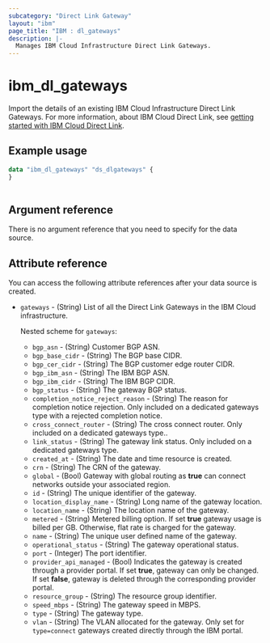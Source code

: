 ```yaml
---
subcategory: "Direct Link Gateway"
layout: "ibm"
page_title: "IBM : dl_gateways"
description: |-
  Manages IBM Cloud Infrastructure Direct Link Gateways.
---
```


# ibm_dl_gateways

Import the details of an existing IBM Cloud Infrastructure Direct Link Gateways.  For more information, about IBM Cloud Direct Link, see [getting started with IBM Cloud Direct Link](https://cloud.ibm.com/docs/dl?topic=dl-get-started-with-ibm-cloud-dl).


## Example usage

```terraform
data "ibm_dl_gateways" "ds_dlgateways" {
}
     
```

## Argument reference
There is no argument reference that you need to specify for the data source. 


## Attribute reference
You can access the following attribute references after your data source is created.

- `gateways` - (String) List of all the Direct Link Gateways in the IBM Cloud infrastructure.

  Nested scheme for `gateways`:
  - `bgp_asn` - (String) Customer BGP ASN.
  - `bgp_base_cidr` - (String) The BGP base CIDR.
  - `bgp_cer_cidr` - (String) The BGP customer edge router CIDR.
  - `bgp_ibm_asn` - (String) The IBM BGP ASN.
  - `bgp_ibm_cidr` - (String) The IBM BGP  CIDR.
  - `bgp_status` - (String) The gateway BGP status.
  - `completion_notice_reject_reason` - (String) The reason for completion notice rejection. Only included on a dedicated gateways type with a rejected completion notice.
  - `cross_connect_router` - (String) The cross connect router. Only included on a dedicated gateways type..
  - `link_status` - (String) The gateway link status. Only included on a dedicated gateways type.
  - `created_at` - (String) The date and time resource is created.
  - `crn` - (String) The CRN of the gateway.
  - `global` - (Bool) Gateway with global routing as **true** can connect networks outside your associated region.
  - `id` - (String) The unique identifier of the gateway.
  - `location_display_name` - (String) Long name of the gateway location.
  - `location_name` - (String) The location name of the gateway.
  - `metered` - (String) Metered billing option. If set **true** gateway usage is billed per GB. Otherwise, flat rate is charged for the gateway.
  - `name` - (String) The unique user defined name of the gateway.
  - `operational_status` - (String) The gateway operational status.
  - `port` - (Integer) The port identifier.
  - `provider_api_managed` - (Bool) Indicates the gateway is created through a provider portal. If set **true**, gateway can only be changed. If set **false**, gateway is deleted through the corresponding provider portal.
  - `resource_group` - (String) The resource group identifier.
  - `speed_mbps` - (String) The gateway speed in MBPS.
  - `type` - (String) The gateway type.
  - `vlan` - (String) The VLAN allocated for the gateway. Only set for `type=connect` gateways created directly through the IBM portal.
